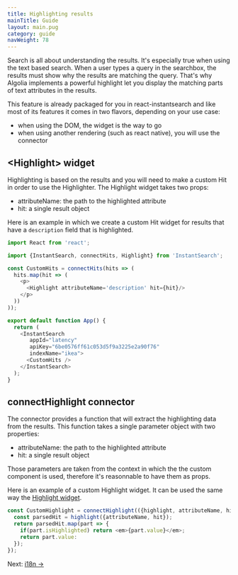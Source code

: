 ```yaml
---
title: Highlighting results
mainTitle: Guide
layout: main.pug
category: guide
navWeight: 78
---
```


Search is all about understanding the results. It's especially true when using
the text based search. When a user types a query in the searchbox, the results
must show why the results are matching the query. That's why Algolia implements
a powerful highlight let you display the matching parts of text attributes in
the results.

This feature is already packaged for you in react-instantsearch and
like most of its features it comes in two flavors, depending on your use case:
 - when using the DOM, the widget is the way to go
 - when using another rendering (such as react native), you will use the connector

## &lt;Highlight&gt; widget

Highlighting is based on the results and you will need to make a custom Hit in order
to use the Highlighter. The Highlight widget takes two props:
 - attributeName: the path to the highlighted attribute
 - hit: a single result object

Here is an example in which we create a custom Hit widget for results that have a
`description` field that is highlighted.

```javascript
import React from 'react';

import {InstantSearch, connectHits, Highlight} from 'InstantSearch';

const CustomHits = connectHits(hits => (
  hits.map(hit => (
    <p>
      <Highlight attributeName='description' hit={hit}/>
    </p>
  ))
));

export default function App() {
  return (
    <InstantSearch
       appId="latency"
       apiKey="6be0576ff61c053d5f9a3225e2a90f76"
       indexName="ikea">
      <CustomHits />
    </InstantSearch>
  );
}
```

## connectHighlight connector

The connector provides a function that will extract the highlighting data
from the results. This function takes a single parameter object with two
properties:
 - attributeName: the path to the highlighted attribute
 - hit: a single result object

Those parameters are taken from the context in which the the custom component
is used, therefore it's reasonnable to have them as props.

Here is an example of a custom Highlight widget. It can be used the same
way the [Highlight widget](guide/Highlighting%20results.html#highlight-widget).

```javascript
const CustomHighlight = connectHighlight(({highlight, attributeName, hit}) => {
  const parsedHit = highlight({attributeName, hit});
  return parsedHit.map(part => {
    if(part.isHighlighted) return <em>{part.value}</em>;
    return part.value:
  });
});
```

<div class="guide-nav">
Next: <a href="guide/i18n.html">i18n →</a>
</div>
